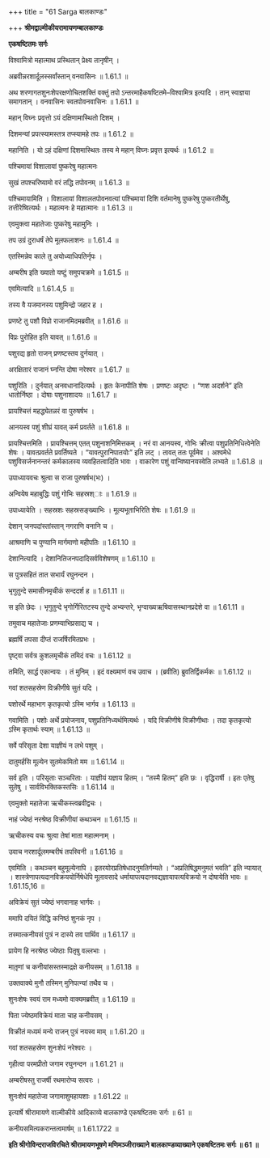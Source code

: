 +++
title = "61 Sarga बालकाण्डः"

+++
**श्रीमद्वाल्मीकीयरामायणम्बालकाण्डः**

**एकषष्टितमः सर्गः**

विश्वामित्रो महात्माथ प्रस्थितान् प्रेक्ष्य तानृषीन् ।

अब्रवीन्नरशार्दूलस्सर्वांस्तान् वनवासिनः ॥ 1.61.1 ॥

अथ शरणागतशुनःशेपरक्षणोचितशक्तिं वक्तुं तपो ऽन्तरमाहैकषष्टितमे–विश्वामित्र इत्यादि । तान् स्वाज्ञया समागतान् । वनवासिनः स्वतपोवनवासिनः ॥ 1.61.1 ॥

महान् विघ्नः प्रवृत्तो ऽयं दक्षिणामास्थितो दिशम् ।

दिशमन्यां प्रपत्स्यामस्तत्र तप्स्यामहे तपः ॥ 1.61.2 ॥

महानिति । यो ऽहं दक्षिणां दिशमास्थितः तस्य मे महान् विघ्नः प्रवृत्त इत्यर्थः ॥ 1.61.2 ॥

पश्चिमायां विशालायां पुष्करेषु महात्मनः

सुखं तपश्चरिष्यामो वरं तद्धि तपोवनम् ॥ 1.61.3 ॥

पश्चिमायामिति । विशालायां विशालतपोवनवत्यां पश्चिमायां दिशि वर्तमानेषु पुष्करेषु पुष्करतीर्थेषु, तत्तीरेष्वित्यर्थः । महात्मनः हे महात्मानः ॥ 1.61.3 ॥

एवमुक्त्वा महातेजाः पुष्करेषु महामुनिः ।

तप उग्रं दुराधर्षं तेपे मूलफलाशनः ॥ 1.61.4 ॥

एतस्मिन्नेव काले तु अयोध्याधिपतिर्नृपः ।

अम्बरीष इति ख्यातो यष्टुं समुपचक्रमे ॥ 1.61.5 ॥

एवमित्यादि ॥ 1.61.4,5 ॥

तस्य वै यजमानस्य पशुमिन्द्रो जहार ह ।

प्रणष्टे तु पशौ विप्रो राजानमिदमब्रवीत् ॥ 1.61.6 ॥

विप्रः पुरोहित इति यावत् ॥ 1.61.6 ॥

पशुरद्य हृतो राजन् प्रणष्टस्तव दुर्नयात् ।

अरक्षितारं राजानं घ्नन्ति दोषा नरेश्वर ॥ 1.61.7 ॥

पशुरिति । दुर्नयात् अनवधानादित्यर्थः । हृतः केनापीति शेषः । प्रणष्टः अदृष्टः । “णश अदर्शने” इति धातोर्निष्ठा । दोषाः पशुनाशादयः ॥ 1.61.7 ॥

प्रायश्चित्तं महद्ध्येतन्नरं वा पुरुषर्षभ ।

आनयस्व पशुं शीघ्रं यावत् कर्म प्रवर्तते ॥ 1.61.8 ॥

प्रायश्चित्तमिति । प्रायश्चित्तम् एतत् पशुनाशनिमित्तकम् । नरं वा आनयस्व, गोभिः क्रीत्वा पशुप्रतिनिधित्वेनेति शेषः । यावत्प्रवर्तते प्रवर्तिष्यते । “यावत्पुरानिपातयोः” इति लट् । तावत् ततः पूर्वमेव । अश्वमेधे पशुविसर्जनानन्तरं कर्मकालस्य व्यवहितत्वादिति भावः । वाकारेण पशुं वान्विष्यानयस्वेति लभ्यते ॥ 1.61.8 ॥

उपाध्यायवचः श्रुत्वा स राजा पुरुषर्षभ(भः) ।

अन्वियेष महाबुद्धिः पशुं गोभिः सहस्रश्ाः ॥ 1.61.9 ॥

उपाध्यायेति । सहस्रशः सहस्रसङ्ख्याभिः । मूल्यभूताभिरिति शेषः ॥ 1.61.9 ॥

देशान् जनपदांस्तांस्तान् नगराणि वनानि च ।

आश्रमाणि च पुण्यानि मार्गमाणो महीपतिः ॥ 1.61.10 ॥

देशानित्यादि । देशानितिजनपदादिसर्वविशेषणम् ॥ 1.61.10 ॥

स पुत्रसहितं तात सभार्यं रघुनन्दन ।

भृगुतुन्दे समासीनमृचीकं सन्ददर्श ह ॥ 1.61.11 ॥

स इति छेदः । भृगुतुन्दे भृगोर्गिरितटस्य तुन्दे अभ्यन्तरे, भृग्वाख्यऋषिवासस्थानप्रदेशे वा ॥ 1.61.11 ॥

तमुवाच महातेजाः प्रणम्याभिप्रसाद्य च ।

ब्रह्मर्षिं तपसा दीप्तं राजर्षिरमितप्रभः ।

पृष्ट्वा सर्वत्र कुशलमृचीकं तमिदं वचः ॥ 1.61.12 ॥

तमिति, सार्द्ध एकान्वयः । तं मुनिम् । इदं वक्ष्यमाणं वच उवाच । (ब्रवीति) ब्रुवतिर्द्विकर्मकः ॥ 1.61.12 ॥

गवां शतसहस्रेण विक्रीणीषे सुतं यदि ।

पशोरर्थे महाभाग कृतकृत्यो ऽस्मि भार्गव ॥ 1.61.13 ॥

गवामिति । पशोः अर्थे प्रयोजनाय, पशुप्रतिनिध्यर्थमित्यर्थः । यदि विक्रीणीषे विक्रीणीथाः । तदा कृतकृत्यो ऽस्मि कृतार्थः स्याम् ॥ 1.61.13 ॥

सर्वे परिसृता देशा याज्ञीयं न लभे पशुम् ।

दातुमर्हसि मूल्येन सुतमेकमितो मम ॥ 1.61.14 ॥

सर्व इति । परिसृताः सञ्चरिताः । याज्ञीयं यज्ञाय हितम् । “तस्मै हितम्” इति छः । वृद्धिरार्षी । इतः एतेषु सुतेषु । सार्वविभक्तिकस्तसिः ॥ 1.61.14 ॥

एवमुक्तो महातेजा ऋचीकस्त्वब्रवीद्वचः ।

नाहं ज्येष्ठं नरश्रेष्ठ विक्रीणीयां कथञ्चन ॥ 1.61.15 ॥

ऋचीकस्य वचः श्रुत्वा तेषां माता महात्मनाम् ।

उवाच नरशार्दूलमम्बरीषं तपस्विनी ॥ 1.61.16 ॥

एवमिति । कथञ्चन बहुमूल्येनापि । इतरयोरप्रतिषेधादनुमतिर्गम्यते । “अप्रतिषिद्धमनुमतं भवति” इति न्यायात् । शास्त्रेणापत्यदानविक्रययोर्निषेधेपि मूलावसादे धर्मायापत्यदानवद्यज्ञायापत्यविक्रयो न दोषायेति भावः ॥ 1.61.15,16 ॥

अविक्रेयं सुतं ज्येष्ठं भगवानाह भार्गवः ।

ममापि दयितं विद्धि कनिष्ठं शुनकं नृप ।

तस्मात्कनीयसं पुत्रं न दास्ये तव पार्थिव ॥ 1.61.17 ॥

प्रायेण हि नरश्रेष्ठ ज्येष्ठाः पितृषु वल्लभाः ।

मातृ़णां च कनीयांसस्तस्माद्रक्षे कनीयसम् ॥ 1.61.18 ॥

उक्तवाक्ये मुनौ तस्मिन् मुनिपत्न्यां तथैव च ।

शुनःशेषः स्वयं राम मध्यमो वाक्यमब्रवीत् ॥ 1.61.19 ॥

पिता ज्येष्ठमविक्रेयं माता चाह कनीयसम् ।

विक्रीतं मध्यमं मन्ये राजन् पुत्रं नयस्व माम् ॥ 1.61.20 ॥

गवां शतसहस्रेण शुनःशेपं नरेश्वरः ।

गृहीत्वा परमप्रीतो जगाम रघुनन्दन ॥ 1.61.21 ॥

अम्बरीषस्तु राजर्षी रथमारोप्य सत्वरः ।

शुनःशेपं महातेजा जगामाशुमहायशाः ॥ 1.61.22 ॥

इत्यार्षे श्रीरामायणे वाल्मीकीये आदिकाव्ये बालकाण्डे एकषष्टितमः सर्गः ॥ 61 ॥

कनीयसमित्यकरान्तत्वमार्षम् ॥ 1.61.1722 ॥

**इति श्रीगोविन्दराजविरचिते श्रीरामायणभूषणे मणिमञ्जीराख्याने बालकाण्डव्याख्याने एकषष्टितमः सर्गः ॥ 61 ॥**
